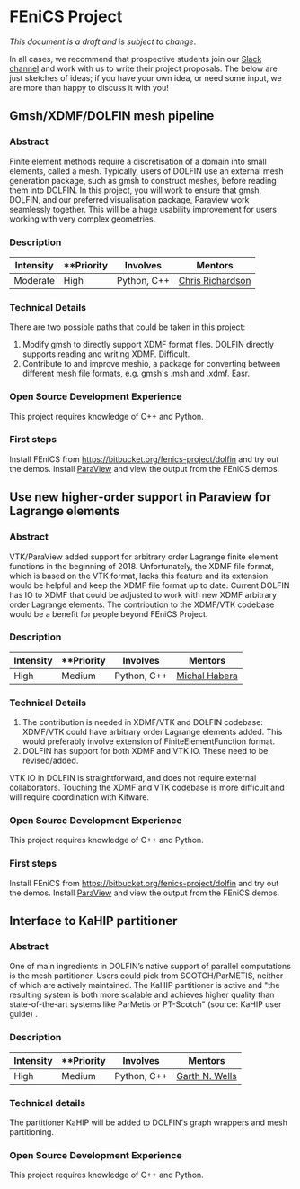 # FEniCS Project

*This document is a draft and is subject to change*.

In all cases, we recommend that prospective students join our [Slack
channel](https://fenicsproject-slack-invite.herokuapp.com/) and work with us to
write their project proposals. The below are just sketches of ideas; if you
have your own idea, or need some input, we are more than happy to discuss it
with you!

## Gmsh/XDMF/DOLFIN mesh pipeline

### Abstract

Finite element methods require a discretisation of a domain into small
elements, called a mesh. Typically, users of DOLFIN use an external mesh
generation package, such as gmsh to construct meshes, before reading them into
DOLFIN. In this project, you will work to ensure that gmsh, DOLFIN, and our
preferred visualisation package, Paraview work seamlessly together. This will
be a huge usability improvement for users working with very complex geometries.

### Description

| **Intensity** | **Priority | **Involves**  | **Mentors** |
| ------------- | -----------| ------------- | ----------- |
| Moderate      | High       | Python, C++   | [Chris Richardson](mailto:chris@bpi.cam.ac.uk) |

### Technical Details

There are two possible paths that could be taken in this project:

1. Modify gmsh to directly support XDMF format files. DOLFIN directly supports
   reading and writing XDMF. Difficult.
2. Contribute to and improve meshio, a package for converting between different
   mesh file formats, e.g. gmsh's .msh and .xdmf. Easr.

### Open Source Development Experience

This project requires knowledge of C++ and Python.

### First steps

Install FEniCS from https://bitbucket.org/fenics-project/dolfin and try out the demos.
Install [ParaView](http://www.paraview.org) and view the output from the FEniCS demos.

## Use new higher-order support in Paraview for Lagrange elements

### Abstract

VTK/ParaView added support for arbitrary order Lagrange finite element
functions in the beginning of 2018. Unfortunately, the XDMF file format, which
is based on the VTK format, lacks this feature and its extension would
be helpful and keep the XDMF file format up to date.  Current DOLFIN has IO to
XDMF that could be adjusted to work with new XDMF arbitrary order Lagrange
elements. The contribution to the XDMF/VTK codebase would be a benefit for people
beyond FEniCS Project.

### Description

| **Intensity** | **Priority | **Involves**  | **Mentors** |
| ------------- | -----------| ------------- | ----------- |
| High          | Medium     | Python, C++   | [Michal Habera](mailto:michal.habera@uni.lu) |

### Technical Details

1. The contribution is needed in XDMF/VTK and DOLFIN codebase: XDMF/VTK could
   have arbitrary order Lagrange elements added. This would preferably involve
   extension of FiniteElementFunction format.
2. DOLFIN has support for both XDMF and VTK IO. These need to be revised/added.

VTK IO in DOLFIN is straightforward, and does not require external collaborators.
Touching the XDMF and VTK codebase is more difficult and will require
coordination with Kitware.

### Open Source Development Experience

This project requires knowledge of C++ and Python.

### First steps

Install FEniCS from https://bitbucket.org/fenics-project/dolfin and try out the demos.
Install [ParaView](http://www.paraview.org) and view the output from the FEniCS demos.

## Interface to KaHIP partitioner

### Abstract

One of main ingredients in DOLFIN’s native support of parallel computations is
the mesh partitioner. Users could pick from SCOTCH/ParMETIS, neither of which are 
actively maintained. The KaHIP partitioner is active and "the resulting system is
both more scalable and achieves higher quality than state-of-the-art systems
like ParMetis or PT-Scotch" (source: KaHIP user guide) .

### Description

| **Intensity** | **Priority | **Involves**  | **Mentors** |
| ------------- | -----------| ------------- | ----------- |
| High          | Medium     | Python, C++   | [Garth N. Wells](mailto:gnw20@cam.ac.uk) |

### Technical details

The partitioner KaHIP will be added to DOLFIN's graph wrappers and mesh partitioning.

### Open Source Development Experience

This project requires knowledge of C++ and Python.
